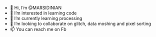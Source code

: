 - 👋 Hi, I’m @MARSIDINIAN 
- 👀 I’m interested in learning code
- 🌱 I’m currently learning processing
- 💞️ I’m looking to collaborate on glitch, data moshing and pixel sorting
- 📫 You can reach me on Fb
<!---
MARSIDINIAN/MARSIDINIAN is a ✨ special ✨ repository because its `README.md` (this file) appears on your GitHub profile.
You can click the Preview link to take a look at your changes.
--->
